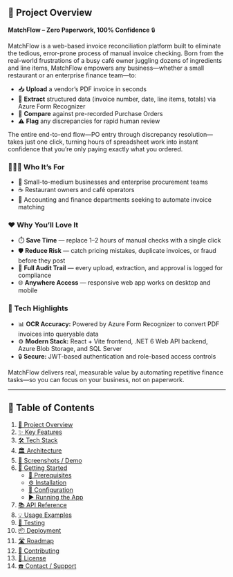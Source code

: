 <a id="project-overview"></a>
## 📄 Project Overview 

**MatchFlow – Zero Paperwork, 100% Confidence** 🔒

MatchFlow is a web-based invoice reconciliation platform built to eliminate the tedious, error-prone process of manual invoice checking. Born from the real-world frustrations of a busy café owner juggling dozens of ingredients and line items, MatchFlow empowers any business—whether a small restaurant or an enterprise finance team—to:

- 📥 **Upload** a vendor’s PDF invoice in seconds  
- 🤖 **Extract** structured data (invoice number, date, line items, totals) via Azure Form Recognizer  
- 🔗 **Compare** against pre-recorded Purchase Orders  
- ⚠️ **Flag** any discrepancies for rapid human review  

The entire end-to-end flow—PO entry through discrepancy resolution—takes just one click, turning hours of spreadsheet work into instant confidence that you’re only paying exactly what you ordered.

### 🧑‍🤝‍🧑 Who It’s For  
- 🏪 Small-to-medium businesses and enterprise procurement teams  
- ☕ Restaurant owners and café operators  
- 💼 Accounting and finance departments seeking to automate invoice matching  

### ❤️ Why You’ll Love It  
- ⏱️ **Save Time** — replace 1–2 hours of manual checks with a single click  
- 🛡️ **Reduce Risk** — catch pricing mistakes, duplicate invoices, or fraud before they post  
- 📜 **Full Audit Trail** — every upload, extraction, and approval is logged for compliance  
- 🌐 **Anywhere Access** — responsive web app works on desktop and mobile  

### 🚀 Tech Highlights  
- 📊 **OCR Accuracy:** Powered by Azure Form Recognizer to convert PDF invoices into queryable data  
- ⚙️ **Modern Stack:** React + Vite frontend, .NET 6 Web API backend, Azure Blob Storage, and SQL Server  
- 🔒 **Secure:** JWT-based authentication and role-based access controls  

MatchFlow delivers real, measurable value by automating repetitive finance tasks—so you can focus on your business, not on paperwork.

---

## 📑 Table of Contents 

1. [📄 Project Overview](#project-overview)  
2. [✨ Key Features](#key-features)  
3. [🛠️ Tech Stack](#tech-stack)  
4. [🏛️ Architecture](#architecture)  
5. [📸 Screenshots / Demo](#screenshots--demo)  
6. [🚀 Getting Started](#getting-started)  
   - [🔧 Prerequisites](#prerequisites)  
   - [⚙️ Installation](#installation)  
   - [🔑 Configuration](#configuration)  
   - [▶️ Running the App](#running-the-app)  
7. [📚 API Reference](#api-reference)  
8. [💡 Usage Examples](#usage-examples)  
9. [🧪 Testing](#testing)  
10. [📦 Deployment](#deployment)  
11. [🛣️ Roadmap](#roadmap)  
12. [🤝 Contributing](#contributing)  
13. [📄 License](#license)  
14. [☎️ Contact / Support](#contact--support)  
